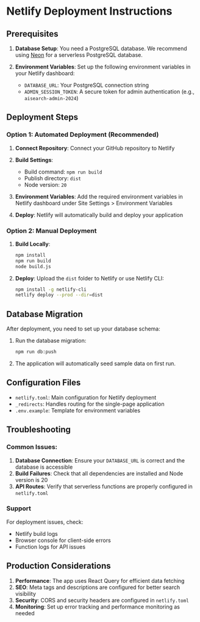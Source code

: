 # Netlify Deployment Instructions

## Prerequisites

1. **Database Setup**: You need a PostgreSQL database. We recommend using [Neon](https://neon.tech/) for a serverless PostgreSQL database.

2. **Environment Variables**: Set up the following environment variables in your Netlify dashboard:
   - `DATABASE_URL`: Your PostgreSQL connection string
   - `ADMIN_SESSION_TOKEN`: A secure token for admin authentication (e.g., `aisearch-admin-2024`)

## Deployment Steps

### Option 1: Automated Deployment (Recommended)

1. **Connect Repository**: Connect your GitHub repository to Netlify
2. **Build Settings**:
   - Build command: `npm run build`
   - Publish directory: `dist`
   - Node version: `20`

3. **Environment Variables**: Add the required environment variables in Netlify dashboard under Site Settings > Environment Variables

4. **Deploy**: Netlify will automatically build and deploy your application

### Option 2: Manual Deployment

1. **Build Locally**:
   ```bash
   npm install
   npm run build
   node build.js
   ```

2. **Deploy**: Upload the `dist` folder to Netlify or use Netlify CLI:
   ```bash
   npm install -g netlify-cli
   netlify deploy --prod --dir=dist
   ```

## Database Migration

After deployment, you need to set up your database schema:

1. Run the database migration:
   ```bash
   npm run db:push
   ```

2. The application will automatically seed sample data on first run.

## Configuration Files

- `netlify.toml`: Main configuration for Netlify deployment
- `_redirects`: Handles routing for the single-page application
- `.env.example`: Template for environment variables

## Troubleshooting

### Common Issues:

1. **Database Connection**: Ensure your `DATABASE_URL` is correct and the database is accessible
2. **Build Failures**: Check that all dependencies are installed and Node version is 20
3. **API Routes**: Verify that serverless functions are properly configured in `netlify.toml`

### Support

For deployment issues, check:
- Netlify build logs
- Browser console for client-side errors
- Function logs for API issues

## Production Considerations

1. **Performance**: The app uses React Query for efficient data fetching
2. **SEO**: Meta tags and descriptions are configured for better search visibility  
3. **Security**: CORS and security headers are configured in `netlify.toml`
4. **Monitoring**: Set up error tracking and performance monitoring as needed